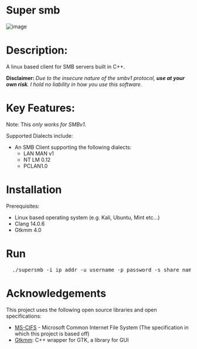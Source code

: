 # Super smb

![image](https://github.com/0liverRobinson/super-smb/assets/50546763/a0c6880d-1e60-436a-9a96-200aab92e8df)


# Description:

A linux based client for SMB servers built in C++.

<b>Disclaimer: </b><i>Due to the insecure nature of the smbv1 protocol, <b>use at your own risk</b>. I hold no liability in how you use this software.</i>

# Key Features:

Note: This <i>only works for SMBv1</i>. 

Supported Dialects include:
<ul>
  <li>An SMB Client supporting the following dialects: 
    <ul>
        <li>LAN MAN v1</li>
        <li>NT LM 0.12</li>
        <li>PCLAN1.0</li>
      </ul>
  </li>
</ul>


# Installation

Prerequisites:
<ul>
  <li>Linux based operating system (e.g. Kali, Ubuntu, Mint etc...)</li>
  <li>Clang 14.0.6</li>
  <li>Gtkmm 4.0</li>
</ul>

# Run

<pre>
  ./supersmb -i ip_addr -u username -p password -s share_name
</pre>

# Acknowledgements

This project uses the following open source libraries and open specifications:

- [MS-CIFS](https://winprotocoldoc.blob.core.windows.net/productionwindowsarchives/MS-CIFS/[MS-CIFS].pdf) - Microsoft Common Internet File System (The specification in which this project is based off)
- [Gtkmm](https://www.gtkmm.org/): C++ wrapper for GTK, a library for GUI
